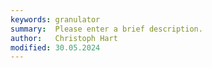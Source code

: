 ```yaml
---
keywords: granulator
summary:  Please enter a brief description.
author:   Christoph Hart
modified: 30.05.2024
---
```

  
